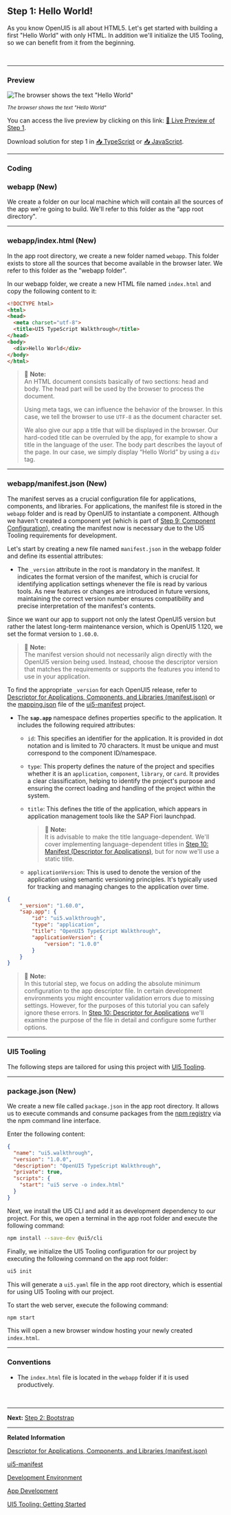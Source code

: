 ## Step 1: Hello World!

As you know OpenUI5 is all about HTML5. Let's get started with building a first "Hello World" with only HTML. In addition we'll initialize the UI5 Tooling, so we can benefit from it from the beginning.

&nbsp;

***

### Preview


![](https://sdk.openui5.org/docs/topics/loio1dd456361379431aab7e5bcdaaeff00f_LowRes.png "The browser shows the text &quot;Hello World&quot;")

<sup>*The browser shows the text &quot;Hello World&quot;*</sup>

You can access the live preview by clicking on this link: [🔗 Live Preview of Step 1](https://sap-samples.github.io/ui5-typescript-walkthrough/build/01/index.html).

Download solution for step 1 in [📥 TypeScript](https://sap-samples.github.io/ui5-typescript-walkthrough/ui5-typescript-walkthrough-step-01.zip) or [📥 JavaScript](https://sap-samples.github.io/ui5-typescript-walkthrough/ui5-typescript-walkthrough-step-01-js.zip).

***

### Coding

### webapp \(New\)

We create a folder on our local machine which will contain all the sources of the app we're going to build. We'll refer to this folder as the “app root directory".

***

### webapp/index.html \(New\)

In the app root directory, we create a new folder named `webapp`. This folder exists to store all the sources that become available in the browser later. We refer to this folder as the "webapp folder".

In our webapp folder, we create a new HTML file named `index.html` and copy the following content to it:

```html
<!DOCTYPE html>
<html>
<head>
  <meta charset="utf-8">
  <title>UI5 TypeScript Walkthrough</title>
</head>
<body>
  <div>Hello World</div>
</body>
</html>
```

> 📝 **Note:** <br>
> An HTML document consists basically of two sections: head and body. The head part will be used by the browser to process the document.
> 
> Using meta tags, we can influence the behavior of the browser. In this case, we tell the browser to use `UTF-8` as the document character set.
> 
> We also give our app a title that will be displayed in the browser. Our hard-coded title can be overruled by the app, for example to show a title in the language of the user. The body part describes the layout of the page. In our case, we simply display “Hello World” by using a `div` tag.

***

### webapp/manifest.json \(New\)

The manifest serves as a crucial configuration file for applications, components, and libraries. For applications, the manifest file is stored in the `webapp` folder and is read by OpenUI5 to instantiate a component. Although we haven't created a component yet (which is part of [Step 9: Component Configuration](../09/README.md)), creating the manifest now is necessary due to the UI5 Tooling requirements for development.

Let's start by creating a new file named `manifest.json` in the webapp folder and define its essential attributes:

-   The `_version` attribute in the root is mandatory in the manifest. It indicates the format version of the manifest, which is crucial for identifying application settings whenever the file is read by various tools. As new features or changes are introduced in future versions, maintaining the correct version number ensures compatibility and precise interpretation of the manifest's contents. 

Since we want our app to support not only the latest OpenUI5 version but rather the latest long-term maintenance version, which is OpenUI5 1.120, we set the format version to `1.60.0`.

  > 📝  **Note:** <br>
  > The manifest version should not necessarily align directly with the OpenUI5 version being used. Instead, choose the descriptor version that matches the requirements or supports the features you intend to use in your application. 
  
  To find the appropriate `_version` for each OpenUI5 release, refer to [Descriptor for Applications, Components, and Libraries \(manifest.json\)](https://sdk.openui5.org/topic/be0cf40f61184b358b5faedaec98b2da.html) or the [mapping.json](https://github.com/SAP/ui5-manifest/blob/main/mapping.json) file of the [ui5-manifest](https://github.com/SAP/ui5-manifest/) project.

-   The **`sap.app`**  namespace defines properties specific to the application. It includes the following required attributes:

    -   `id`: This specifies an identifier for the application. It is provided in dot notation and is limited to 70 characters. It must be unique and must correspond to the component ID/namespace.

    -   `type`: This property defines the nature of the project and specifies whether it is an `application`, `component`, `library`, or `card`. It provides a clear classification, helping to identify the project's purpose and ensuring the correct loading and handling of the project within the system.

    -   `title`: This defines the title of the application, which appears in application management tools like the SAP Fiori launchpad.

        > 📝 **Note:** <br>
        > It is advisable to make the title language-dependent. We'll cover implementing language-dependent titles in [Step 10: Manifest (Descriptor for Applications)](../10/README.md), but for now we'll use a static title.

    -   `applicationVersion`: This is used to denote the version of the application using semantic versioning principles. It's typically used for tracking and managing changes to the application over time.

```json
{
    "_version": "1.60.0",
    "sap.app": {
        "id": "ui5.walkthrough",
        "type": "application",
        "title": "OpenUI5 TypeScript Walkthrough",
        "applicationVersion": {
            "version": "1.0.0"
        }
    }
}
```

> 📝 **Note:** <br>
> In this tutorial step, we focus on adding the absolute minimum configuration to the app descriptor file. In certain development environments you might encounter validation errors due to missing settings. However, for the purposes of this tutorial you can safely ignore these errors. In [Step 10: Descriptor for Applications](../10/README.md) we'll examine the purpose of the file in detail and configure some further options.

***

### UI5 Tooling

The following steps are tailored for using this project with [UI5 Tooling](https://sap.github.io/ui5-tooling/stable/pages/CLI/#local-vs-global-installation).

***

### package.json \(New\)

We create a new file called `package.json` in the app root directory. It allows us to execute commands and consume packages from the [npm registry](https://www.npmjs.com/) via the npm command line interface.

Enter the following content:

```json
{
  "name": "ui5.walkthrough",
  "version": "1.0.0",
  "description": "OpenUI5 TypeScript Walkthrough",
  "private": true,
  "scripts": {
    "start": "ui5 serve -o index.html"
  }
}

```

Next, we install the UI5 CLI and add it as development dependency to our project. For this, we open a terminal in the app root folder and execute the following command:

```sh
npm install --save-dev @ui5/cli
```

Finally, we initialize the UI5 Tooling configuration for our project by executing the following command on the app root folder: 

```sh
ui5 init
```

This will generate a `ui5.yaml` file in the app root directory, which is essential for using UI5 Tooling with our project.
&nbsp;

To start the web server, execute the following command:

```sh
npm start 
```

This will open a new browser window hosting your newly created `index.html`.

***

### Conventions

-   The `index.html` file is located in the `webapp` folder if it is used productively.

&nbsp;

***

**Next:** [Step 2: Bootstrap](../02/README.md "Before we can do something with UI5, we need to laod and initialize it. This process of loading and initializing UI5 is called bootstrapping. Once this bootstrapping is finished, we simply display an alert.")

***

**Related Information**  

[Descriptor for Applications, Components, and Libraries \(manifest.json\)](https://sdk.openui5.org/topic/be0cf40f61184b358b5faedaec98b2da.html "The descriptor for applications, components, and libraries (in short: app descriptor) is inspired by the WebApplication Manifest concept introduced by the W3C. The descriptor provides a central, machine-readable, and easy-to-access location for storing metadata associated with an application, an application component, or a library.")

[ui5-manifest](https://github.com/SAP/ui5-manifest/tree/main)

[Development Environment](https://sdk.openui5.org/topic/7bb04e05f9484e1b95b38a2e48ecef4f.html "This part of the documentation introduces you to some common and recommended use cases for the installation, configuration, and setup of OpenUI5 development environments.")

[App Development](https://sdk.openui5.org/topic/b1fbe1a22f8d4a5bbb601591e27b68d1 "There are several ways to develop OpenUI5 applications. Select the one that meets the requirements of your projects and your expectations best.")

[UI5 Tooling: Getting Started](https://sap.github.io/ui5-tooling/stable/pages/GettingStarted/)
